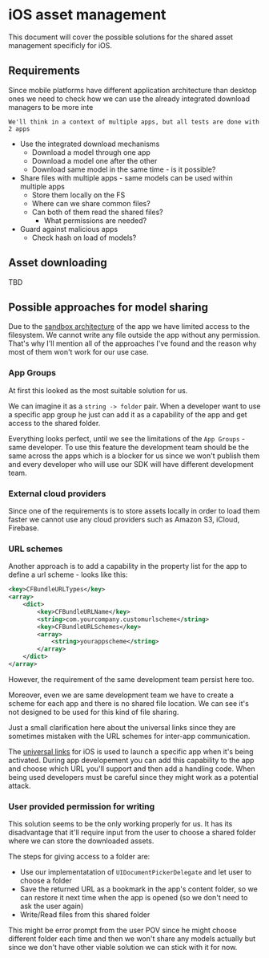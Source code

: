 # iOS asset management

This document will cover the possible solutions for the shared asset management specificly for iOS.

## Requirements

Since mobile platforms have different application architecture than desktop ones we need to check how we can use the already integrated download managers to be more inte

```
We'll think in a context of multiple apps, but all tests are done with 2 apps
```

- Use the integrated download mechanisms
    - Download a model through one app
    - Download a model one after the other
    - Download same model in the same time - is it possible?
- Share files with multiple apps - same models can be used within multiple apps
    - Store them locally on the FS
    - Where can we share common files?
    - Can both of them read the shared files?
        - What permissions are needed?
- Guard against malicious apps
    - Check hash on load of models?

## Asset downloading

TBD

## Possible approaches for model sharing

Due to the [sandbox architecture](https://developer.apple.com/documentation/security/app-sandbox) of the app we have limited access to the filesystem. We cannot write any file outside the app without any permission. That's why I'll mention all of the approaches I've found and the reason why most of them won't work for our use case.

### App Groups

At first this looked as the most suitable solution for us.

We can imagine it as a `string -> folder` pair. When a developer want to use a specific app group he just can add it as a capability of the app and get access to the shared folder.

Everything looks perfect, until we see the limitations of the `App Groups` - same developer. To use this feature the development team should be the same across the apps which is a blocker for us since we won't publish them and every developer who will use our SDK will have different development team.

### External cloud providers

Since one of the requirements is to store assets locally in order to load them faster we cannot use any cloud providers such as Amazon S3, iCloud, Firebase.

### URL schemes

Another approach is to add a capability in the property list for the app to define a url scheme - looks like this:

```xml
<key>CFBundleURLTypes</key>
<array>
    <dict>
        <key>CFBundleURLName</key>
        <string>com.yourcompany.customurlscheme</string>
        <key>CFBundleURLSchemes</key>
        <array>
            <string>yourappscheme</string>
        </array>
    </dict>
</array>

```

However, the requirement of the same development team persist here too.

Moreover, even we are same development team we have to create a scheme for each app and there is no shared file location. We can see it's not designed to be used for this kind of file sharing.

Just a small clarification here about the universal links since they are sometimes mistaken with the URL schemes for inter-app communication.

The [universal links](https://developer.apple.com/documentation/xcode/supporting-universal-links-in-your-app) for iOS is used to launch a specific app when it's being activated. During app developement you can add this capability to the app and choose which URL you'll support and then add a handling code. When being used developers must be careful since they might work as a potential attack.

### User provided permission for writing

This solution seems to be the only working properly for us. It has its disadvantage that it'll require input from the user to choose a shared folder where we can store the downloaded assets.

The steps for giving access to a folder are:

- Use our implementatation of `UIDocumentPickerDelegate` and let user to choose a folder
- Save the returned URL as a bookmark in the app's content folder, so we can restore it next time when the app is opened (so we don't need to ask the user again)
- Write/Read files from this shared folder

This might be error prompt from the user POV since he might choose different folder each time and then we won't share any models actually but since we don't have other viable solution we can stick with it for now.
